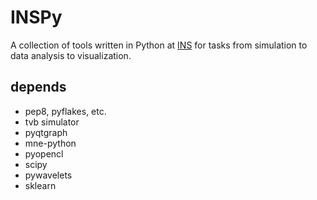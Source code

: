 # INSPy

A collection of tools written in Python at [INS](http://ins.medecine.univmed.fr/) for
tasks from simulation to data analysis to visualization.

## depends

- pep8, pyflakes, etc.
- tvb simulator
- pyqtgraph
- mne-python
- pyopencl
- scipy
- pywavelets
- sklearn


